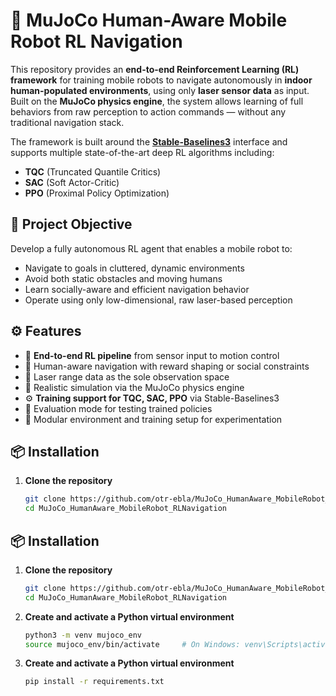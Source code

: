 # 🤖 MuJoCo Human-Aware Mobile Robot RL Navigation

This repository provides an **end-to-end Reinforcement Learning (RL) framework** for training mobile robots to navigate autonomously in **indoor human-populated environments**, using only **laser sensor data** as input. Built on the **MuJoCo physics engine**, the system allows learning of full behaviors from raw perception to action commands — without any traditional navigation stack.  

The framework is built around the **[Stable-Baselines3](https://github.com/DLR-RM/stable-baselines3)** interface and supports multiple state-of-the-art deep RL algorithms including:
- **TQC** (Truncated Quantile Critics)
- **SAC** (Soft Actor-Critic)
- **PPO** (Proximal Policy Optimization)

## 🧠 Project Objective

Develop a fully autonomous RL agent that enables a mobile robot to:
- Navigate to goals in cluttered, dynamic environments
- Avoid both static obstacles and moving humans
- Learn socially-aware and efficient navigation behavior
- Operate using only low-dimensional, raw laser-based perception

## ⚙️ Features

- 🧠 **End-to-end RL pipeline** from sensor input to motion control  
- 🤝 Human-aware navigation with reward shaping or social constraints  
- 📡 Laser range data as the sole observation space  
- 🧩 Realistic simulation via the MuJoCo physics engine  
- ⚙️ **Training support for TQC, SAC, PPO** via Stable-Baselines3  
- 🧪 Evaluation mode for testing trained policies  
- 🧱 Modular environment and training setup for experimentation  

## 📦 Installation

1. **Clone the repository**
   ```bash
   git clone https://github.com/otr-ebla/MuJoCo_HumanAware_MobileRobot_RLNavigation.git
   cd MuJoCo_HumanAware_MobileRobot_RLNavigation


## 📦 Installation

1. **Clone the repository**
   ```bash
   git clone https://github.com/otr-ebla/MuJoCo_HumanAware_MobileRobot_RLNavigation.git
   cd MuJoCo_HumanAware_MobileRobot_RLNavigation

2. **Create and activate a Python virtual environment**
    ```bash
    python3 -m venv mujoco_env
    source mujoco_env/bin/activate     # On Windows: venv\Scripts\activate

2. **Create and activate a Python virtual environment**
    ```bash
    pip install -r requirements.txt
